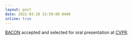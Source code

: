 ```yaml
---
layout: post
date: 2022-03-28 15:59:00-0400
inline: true
---
```


[BACON](https://www.computationalimaging.org/publications/bacon/) accepted and selected for oral presentation at [CVPR](https://cvpr2022.thecvf.com/).
